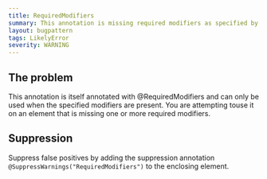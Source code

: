 ```yaml
---
title: RequiredModifiers
summary: This annotation is missing required modifiers as specified by its @RequiredModifiers annotation
layout: bugpattern
tags: LikelyError
severity: WARNING
---
```


<!--
*** AUTO-GENERATED, DO NOT MODIFY ***
To make changes, edit the @BugPattern annotation or the explanation in docs/bugpattern.
-->

## The problem
This annotation is itself annotated with @RequiredModifiers and can only be used
when the specified modifiers are present. You are attempting touse it on an
element that is missing one or more required modifiers.

## Suppression
Suppress false positives by adding the suppression annotation `@SuppressWarnings("RequiredModifiers")` to the enclosing element.
